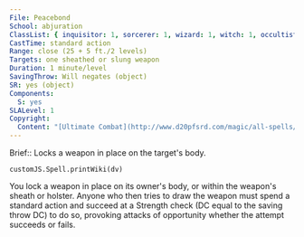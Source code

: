 ```yaml
---
File: Peacebond
School: abjuration
ClassList: { inquisitor: 1, sorcerer: 1, wizard: 1, witch: 1, occultist: 1, psychic: 1 }
CastTime: standard action
Range: close (25 + 5 ft./2 levels)
Targets: one sheathed or slung weapon
Duration: 1 minute/level
SavingThrow: Will negates (object)
SR: yes (object)
Components:
  S: yes
SLALevel: 1
Copyright:
  Content: "[Ultimate Combat](http://www.d20pfsrd.com/magic/all-spells/p/peacebond)"
---
```

Brief:: Locks a weapon in place on the target's body.

```dataviewjs
customJS.Spell.printWiki(dv)
```

You lock a weapon in place on its owner's body, or within the weapon's sheath or holster. Anyone who then tries to draw the weapon must spend a standard action and succeed at a Strength check (DC equal to the saving throw DC) to do so, provoking attacks of opportunity whether the attempt succeeds or fails.
